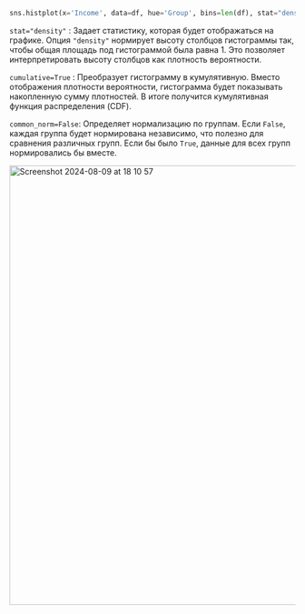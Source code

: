```python
sns.histplot(x='Income', data=df, hue='Group', bins=len(df), stat="density", element="step", fill=False, cumulative=True, common_norm=False);
```

`stat="density"` : Задает статистику, которая будет отображаться на графике. Опция `"density"` нормирует высоту столбцов гистограммы так, чтобы общая площадь под гистограммой была равна 1. Это позволяет интерпретировать высоту столбцов как плотность вероятности.

`cumulative=True` : Преобразует гистограмму в кумулятивную. Вместо отображения плотности вероятности, гистограмма будет показывать накопленную сумму плотностей. В итоге получится кумулятивная функция распределения (CDF).

`common_norm=False`: Определяет нормализацию по группам. Если `False`, каждая группа будет нормирована независимо, что полезно для сравнения различных групп. Если бы было `True`, данные для всех групп нормировались бы вместе.


<img width="773" alt="Screenshot 2024-08-09 at 18 10 57" src="https://github.com/user-attachments/assets/3d376564-0a5b-4f5d-9d8d-2bbf03ecf2f8">

